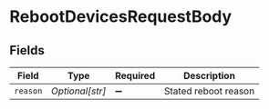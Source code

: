 # RebootDevicesRequestBody


## Fields

| Field                | Type                 | Required             | Description          |
| -------------------- | -------------------- | -------------------- | -------------------- |
| `reason`             | *Optional[str]*      | :heavy_minus_sign:   | Stated reboot reason |